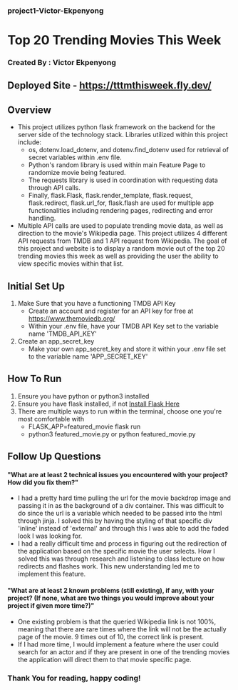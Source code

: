 ### project1-Victor-Ekpenyong
# Top 20 Trending Movies This Week
### Created By : Victor Ekpenyong
## Deployed Site - https://tttmthisweek.fly.dev/
## Overview
* This project utilizes python flask framework on the backend for the server side of the technology stack. Libraries utilized within this project include:
    * os, dotenv.load_dotenv, and dotenv.find_dotenv used for retrieval of secret variables within .env file. 
    * Python's random library is used within main Feature Page to randomize movie being featured. 
    * The requests library is used in coordination with requesting data through API calls.
    * Finally, flask.Flask, flask.render_template, flask.request, flask.redirect, flask.url_for, flask.flash are used for multiple app functionalities including rendering pages, redirecting and error handling.
* Multiple API calls are used to populate trending movie data, as well as direction to the movie's Wikipedia page. This project utilizes 4 different API requests from TMDB and 1 API request from Wikipedia. The goal of this project and website is to display a random movie out of the top 20 trending movies this week as well as providing the user the ability to view specific movies within that list.
## Initial Set Up
1. Make Sure that you have a functioning TMDB API Key
    * Create an account and register for an API key for free at https://www.themoviedb.org/
    * Within your .env file, have your TMDB API Key set to the variable name 'TMDB_API_KEY'
2. Create an app_secret_key
    * Make your own app_secret_key and store it within your .env file set to the variable name 'APP_SECRET_KEY'
## How To Run
1. Ensure you have python or python3 installed
2. Ensure you have flask installed, if not [Install Flask Here](https://flask.palletsprojects.com/en/1.1.x/installation/#virtual-environments)
3. There are multiple ways to run within the terminal, choose one you're most comfortable with
    * FLASK_APP=featured_movie flask run
    * python3 featured_movie.py or python featured_movie.py
## Follow Up Questions
#### "What are at least 2 technical issues you encountered with your project? How did you fix them?"
* I had a pretty hard time pulling the url for the movie backdrop image and passing it in as the background of a div container. This was difficult to do since the url is a variable which needed to be passed into the html through jinja. I solved this by having the styling of that specific div 'inline' instead of 'external' and through this I was able to add the faded look I was looking for.
* I had a really difficult time and process in figuring out the redirection of the application based on the specific movie the user selects. How I solved this was through research and listening to class lecture on how redirects and flashes work. This new understanding led me to implement this feature.
#### "What are at least 2 known problems (still existing), if any, with your project? (If none, what are two things you would improve about your project if given more time?)"
* One existing problem is that the queried Wikipedia link is not 100%, meaning that there are rare times where the link will not be the actually page of the movie. 9 times out of 10, the correct link is present.
* If I had more time, I would implement a feature where the user could search for an actor and if they are present in one of the trending movies the application will direct them to that movie specific page.

### Thank You for reading, happy coding!